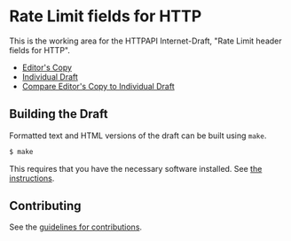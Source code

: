 # Rate Limit fields for HTTP

This is the working area for the HTTPAPI Internet-Draft, "Rate Limit header fields for HTTP".


* [Editor's Copy](https://ietf-wg-httpapi.github.io/ratelimit-headers/#go.ratelimit-headers.html)
* [Individual Draft](https://tools.ietf.org/html/draft-ietf-httpapi-ratelimit-headers)
* [Compare Editor's Copy to Individual Draft](https://ietf-wg-httpapi.github.io/ratelimit-headers/#go.draft-ietf-httpapi-ratelimit-headers.diff)


## Building the Draft

Formatted text and HTML versions of the draft can be built using `make`.

```sh
$ make
```

This requires that you have the necessary software installed.  See
[the instructions](https://github.com/martinthomson/i-d-template/blob/master/doc/SETUP.md).


## Contributing

See the
[guidelines for contributions](https://github.com/ietf-wg-httpapi/ratelimit-headers/blob/master/CONTRIBUTING.md).
